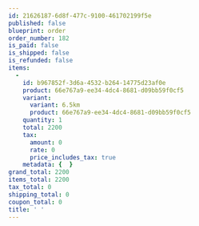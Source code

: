 ```yaml
---
id: 21626187-6d8f-477c-9100-461702199f5e
published: false
blueprint: order
order_number: 182
is_paid: false
is_shipped: false
is_refunded: false
items:
  -
    id: b967852f-3d6a-4532-b264-14775d23af0e
    product: 66e767a9-ee34-4dc4-8681-d09bb59f0cf5
    variant:
      variant: 6.5km
      product: 66e767a9-ee34-4dc4-8681-d09bb59f0cf5
    quantity: 1
    total: 2200
    tax:
      amount: 0
      rate: 0
      price_includes_tax: true
    metadata: {  }
grand_total: 2200
items_total: 2200
tax_total: 0
shipping_total: 0
coupon_total: 0
title: ' '
---
```

